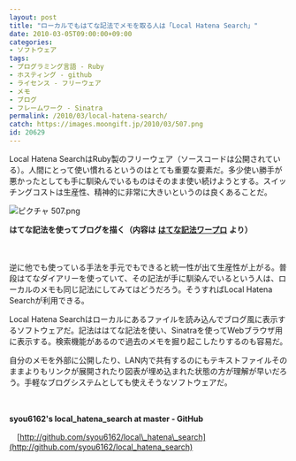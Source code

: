 ```yaml
---
layout: post
title: "ローカルでもはてな記法でメモを取る人は「Local Hatena Search」"
date: 2010-03-05T09:00:00+09:00
categories:
- ソフトウェア
tags: 
- プログラミング言語 - Ruby
- ホスティング - github
- ライセンス - フリーウェア
- メモ
- ブログ
- フレームワーク - Sinatra
permalink: /2010/03/local-hatena-search/
catch: https://images.moongift.jp/2010/03/507.png
id: 20629
---
```

Local Hatena SearchはRuby製のフリーウェア（ソースコードは公開されている）。人間にとって使い慣れるというのはとても重要な要素だ。多少使い勝手が悪かったとしても手に馴染んでいるものはそのまま使い続けようとする。スイッチングコストは生産性、精神的に非常に大きいというのは良くあることだ。

  

![ピクチャ 507.png](https://images.moongift.jp/2010/03/507.png)  
  
**はてな記法を使ってブログを描く（内容は** [**はてな記法ワープロ**](http://tech.nitoyon.com/javascript/application/texthatena/wordpro/) **より）**

  

　

  

逆に他でも使っている手法を手元でもできると統一性が出て生産性が上がる。普段はてなダイアリーを使っていて、その記法が手に馴染んでいるという人は、ローカルのメモも同じ記法にしてみてはどうだろう。そうすればLocal Hatena Searchが利用できる。

  
<!--more-->

Local Hatena Searchはローカルにあるファイルを読み込んでブログ風に表示するソフトウェアだ。記法ははてな記法を使い、Sinatraを使ってWebブラウザ用に表示する。検索機能があるので過去のメモを掘り起こしたりするのも容易だ。

  

自分のメモを外部に公開したり、LAN内で共有するのにもテキストファイルそのままよりもリンクが展開されたり図表が埋め込まれた状態の方が理解が早いだろう。手軽なブログシステムとしても使えそうなソフトウェアだ。

  

　

  

**syou6162's local\_hatena\_search at master - GitHub**  
  
　[http://github.com/syou6162/local\_hatena\_search](http://github.com/syou6162/local_hatena_search)

  
